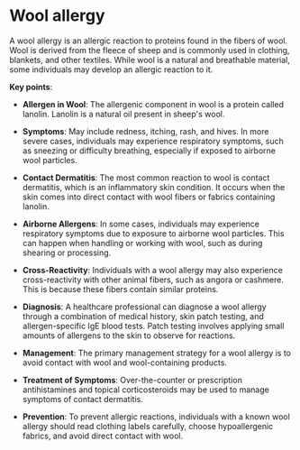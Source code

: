 # Wool allergy

A wool allergy is an allergic reaction to proteins found in the fibers of wool. Wool is derived from the fleece of sheep and is commonly used in clothing, blankets, and other textiles. While wool is a natural and breathable material, some individuals may develop an allergic reaction to it.

**Key points**:

* **Allergen in Wool**: The allergenic component in wool is a protein called lanolin. Lanolin is a natural oil present in sheep's wool.

* **Symptoms**: May include redness, itching, rash, and hives. In more severe cases, individuals may experience respiratory symptoms, such as sneezing or difficulty breathing, especially if exposed to airborne wool particles.

* **Contact Dermatitis**: The most common reaction to wool is contact dermatitis, which is an inflammatory skin condition. It occurs when the skin comes into direct contact with wool fibers or fabrics containing lanolin.

* **Airborne Allergens**: In some cases, individuals may experience respiratory symptoms due to exposure to airborne wool particles. This can happen when handling or working with wool, such as during shearing or processing.

* **Cross-Reactivity**: Individuals with a wool allergy may also experience cross-reactivity with other animal fibers, such as angora or cashmere. This is because these fibers contain similar proteins.

* **Diagnosis**: A healthcare professional can diagnose a wool allergy through a combination of medical history, skin patch testing, and allergen-specific IgE blood tests. Patch testing involves applying small amounts of allergens to the skin to observe for reactions.

* **Management**: The primary management strategy for a wool allergy is to avoid contact with wool and wool-containing products. 

* **Treatment of Symptoms**: Over-the-counter or prescription antihistamines and topical corticosteroids may be used to manage symptoms of contact dermatitis.

* **Prevention**: To prevent allergic reactions, individuals with a known wool allergy should read clothing labels carefully, choose hypoallergenic fabrics, and avoid direct contact with wool.
